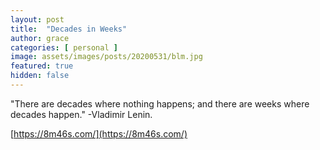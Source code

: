 ```yaml
---
layout: post
title:  "Decades in Weeks"
author: grace
categories: [ personal ]
image: assets/images/posts/20200531/blm.jpg
featured: true
hidden: false
---
```


"There are decades where nothing happens; and there are weeks where decades happen." -Vladimir Lenin.

[https://8m46s.com/](https://8m46s.com/)
